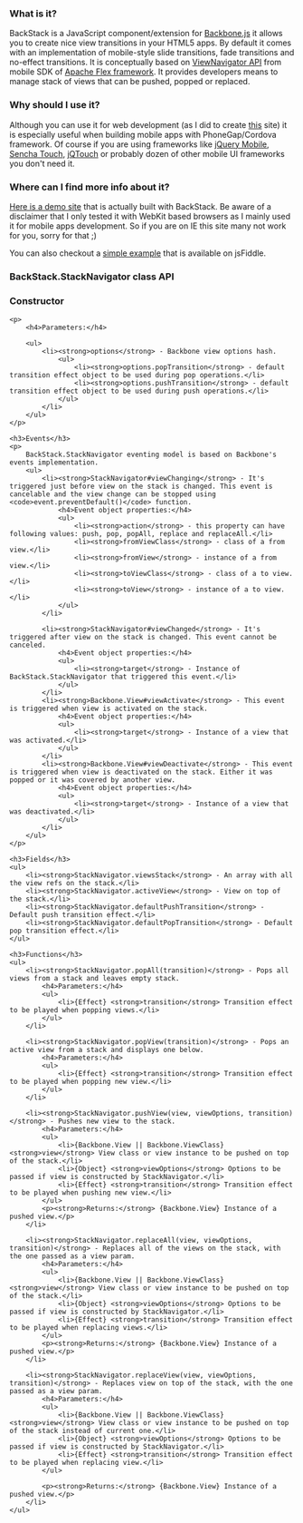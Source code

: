 ### What is it?
BackStack is a JavaScript component/extension for [Backbone.js](http://documentcloud.github.com/backbone) it allows you to create nice view
transitions in your HTML5 apps. By default it comes with an implementation of mobile-style slide transitions, fade transitions and no-effect transitions.
It is conceptually based on [ViewNavigator API](http://help.adobe.com/en_US/FlashPlatform/reference/actionscript/3/spark/components/ViewNavigator.html) from mobile SDK of
[Apache Flex framework](http://incubator.apache.org/flex/). It provides developers means to manage stack of views that can be pushed, popped or replaced.

### Why should I use it?
Although you can use it for web development (as I did to create [this](http://pwalczyszyn.github.com/backstack) site) it is especially useful when building mobile apps with PhoneGap/Cordova framework.
Of course if you are using frameworks like [jQuery Mobile](http://jquerymobile.com/), [Sencha Touch](http://www.sencha.com/products/touch/), [jQTouch](http://www.jqtouch.com/) or probably dozen of other mobile UI frameworks you don't need it.

### Where can I find more info about it?
<a href='http://pwalczyszyn.github.com/backstack' target='_blank'>Here is a demo site</a> that is actually built with BackStack. Be aware of a disclaimer that I only tested it with WebKit based browsers as I mainly used it for mobile apps development. So if you are on IE this site many not work for you, sorry for that ;)

You can also checkout a [simple example](http://jsfiddle.net/pwalczyszyn/dwRQU) that is available on jsFiddle.


### BackStack.StackNavigator class API
<div>
    <h3>Constructor</h3>

    <p>
        <h4>Parameters:</h4>

        <ul>
            <li><strong>options</strong> - Backbone view options hash.
                <ul>
                    <li><strong>options.popTransition</strong> - default transition effect object to be used during pop operations.</li>
                    <li><strong>options.pushTransition</strong> - default transition effect object to be used during push operations.</li>
                </ul>
            </li>
        </ul>
    </p>

    <h3>Events</h3>
    <p>
        BackStack.StackNavigator eventing model is based on Backbone's events implementation.
        <ul>
            <li><strong>StackNavigator#viewChanging</strong> - It's triggered just before view on the stack is changed. This event is cancelable and the view change can be stopped using <code>event.preventDefault()</code> function.
                <h4>Event object properties:</h4>
                <ul>
                    <li><strong>action</strong> - this property can have following values: push, pop, popAll, replace and replaceAll.</li>
                    <li><strong>fromViewClass</strong> - class of a from view.</li>
                    <li><strong>fromView</strong> - instance of a from view.</li>
                    <li><strong>toViewClass</strong> - class of a to view.</li>
                    <li><strong>toView</strong> - instance of a to view.</li>
                </ul>
            </li>

            <li><strong>StackNavigator#viewChanged</strong> - It's triggered after view on the stack is changed. This event cannot be canceled.
                <h4>Event object properties:</h4>
                <ul>
                    <li><strong>target</strong> - Instance of BackStack.StackNavigator that triggered this event.</li>
                </ul>
            </li>
            <li><strong>Backbone.View#viewActivate</strong> - This event is triggered when view is activated on the stack.
                <h4>Event object properties:</h4>
                <ul>
                    <li><strong>target</strong> - Instance of a view that was activated.</li>
                </ul>
            </li>
            <li><strong>Backbone.View#viewDeactivate</strong> - This event is triggered when view is deactivated on the stack. Either it was popped or it was covered by another view.
                <h4>Event object properties:</h4>
                <ul>
                    <li><strong>target</strong> - Instance of a view that was deactivated.</li>
                </ul>
            </li>
        </ul>
    </p>

    <h3>Fields</h3>
    <ul>
        <li><strong>StackNavigator.viewsStack</strong> - An array with all the view refs on the stack.</li>
        <li><strong>StackNavigator.activeView</strong> - View on top of the stack.</li>
        <li><strong>StackNavigator.defaultPushTransition</strong> - Default push transition effect.</li>
        <li><strong>StackNavigator.defaultPopTransition</strong> - Default pop transition effect.</li>
    </ul>

    <h3>Functions</h3>
    <ul>
        <li><strong>StackNavigator.popAll(transition)</strong> - Pops all views from a stack and leaves empty stack.
            <h4>Parameters:</h4>
            <ul>
                <li>{Effect} <strong>transition</strong> Transition effect to be played when popping views.</li>
            </ul>
        </li>

        <li><strong>StackNavigator.popView(transition)</strong> - Pops an active view from a stack and displays one below.
            <h4>Parameters:</h4>
            <ul>
                <li>{Effect} <strong>transition</strong> Transition effect to be played when popping new view.</li>
            </ul>
        </li>

        <li><strong>StackNavigator.pushView(view, viewOptions, transition)</strong> - Pushes new view to the stack.
            <h4>Parameters:</h4>
            <ul>
                <li>{Backbone.View || Backbone.ViewClass} <strong>view</strong> View class or view instance to be pushed on top of the stack.</li>
                <li>{Object} <strong>viewOptions</strong> Options to be passed if view is constructed by StackNavigator.</li>
                <li>{Effect} <strong>transition</strong> Transition effect to be played when pushing new view.</li>
            </ul>
            <p><strong>Returns:</strong> {Backbone.View} Instance of a pushed view.</p>
        </li>

        <li><strong>StackNavigator.replaceAll(view, viewOptions, transition)</strong> - Replaces all of the views on the stack, with the one passed as a view param.
            <h4>Parameters:</h4>
            <ul>
                <li>{Backbone.View || Backbone.ViewClass} <strong>view</strong> View class or view instance to be pushed on top of the stack.</li>
                <li>{Object} <strong>viewOptions</strong> Options to be passed if view is constructed by StackNavigator.</li>
                <li>{Effect} <strong>transition</strong> Transition effect to be played when replacing views.</li>
            </ul>
            <p><strong>Returns:</strong> {Backbone.View} Instance of a pushed view.</p>
        </li>

        <li><strong>StackNavigator.replaceView(view, viewOptions, transition)</strong> - Replaces view on top of the stack, with the one passed as a view param.
            <h4>Parameters:</h4>
            <ul>
                <li>{Backbone.View || Backbone.ViewClass} <strong>view</strong> View class or view instance to be pushed on top of the stack instead of current one.</li>
                <li>{Object} <strong>viewOptions</strong> Options to be passed if view is constructed by StackNavigator.</li>
                <li>{Effect} <strong>transition</strong> Transition effect to be played when replacing view.</li>
            </ul>

            <p><strong>Returns:</strong> {Backbone.View} Instance of a pushed view.</p>
        </li>
    </ul>
</div>